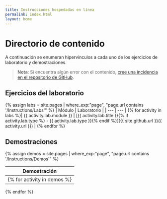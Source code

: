 ```yaml
---
title: Instrucciones hospedadas en línea
permalink: index.html
layout: home
---
```


# Directorio de contenido

A continuación se enumeran hipervínculos a cada uno de los ejercicios de laboratorio y demostraciones.

> **Nota**: Si encuentra algún error con el contenido, [cree una incidencia en el repositorio de GitHub](https://github.com/MicrosoftLearning/PL-300-Microsoft-Power-BI-Data-Analyst/issues/new/choose).

## Ejercicios del laboratorio

{% assign labs = site.pages | where_exp:"page", "page.url contains '/Instructions/Labs'" %}
| Módulo | Laboratorio |
| --- | --- | 
{% for activity in labs  %}| {{ activity.lab.module }} | [{{ activity.lab.title }}{% if activity.lab.type %} - {{ activity.lab.type }}{% endif %}]({{ site.github.url }}{{ activity.url }}) |
{% endfor %}

## Demostraciones

{% assign demos = site.pages | where_exp:"page", "page.url contains '/Instructions/Demos'" %}

| Demostración |
| --- |
{% for activity in demos  %}| [{{ activity.demo.title }}]({{ site.github.url }}{{ activity.url }}) |
{% endfor %}
